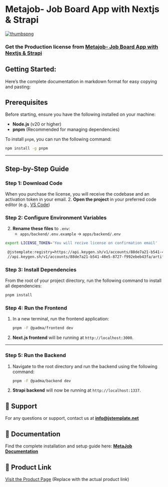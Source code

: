 
# Metajob- Job Board App with Nextjs & Strapi

<a href="https://metajob.vercel.app/" target="_blank">
    <img src="https://github.com/user-attachments/assets/bddc9e5b-7f94-4950-b5bc-44c73fccf534" alt="thumbspng" />
</a>

### Get the Production license from [Metajob- Job Board App with Nextjs & Strapi](https://jstemplate.net/item/job-board-app-with-nextjs-strapi?utm_source=github&utm_medium=social&utm_campaign=job_board_app)

## **Getting Started:**

Here’s the complete documentation in markdown format for easy copying and pasting:


## Prerequisites
Before starting, ensure you have the following installed on your machine:

- **Node.js** (v20 or higher)
- **pnpm** (Recommended for managing dependencies)


To install `pnpm`, you can run the following command:
```bash
npm install -g pnpm
```

---

## Step-by-Step Guide

### Step 1: Download Code  
When you purchase the license, you will receive the codebase and an activation token in your email.
2. **Open the project** in your preferred code editor (e.g., [VS Code](https://code.visualstudio.com/))

### Step 2: Configure Environment Variables
2. **Rename these files** to `.env`:
   - `apps/backend/.env.example` → `apps/backend/.env`

```bash
export LICENSE_TOKEN='You will recive license on confirmation email'
```
```bash
 @jstemplate:registry=https://api.keygen.sh/v1/accounts/88de7a21-b541-48e5-8727-f992ebeb43fa/artifacts/
 //api.keygen.sh/v1/accounts/88de7a21-b541-48e5-8727-f992ebeb43fa/artifacts/:_authToken=$LICENSE_TOKEN
```

### Step 3: Install Dependencies
From the root of your project directory, run the following command to install all dependencies:
```bash
pnpm install
```


### Step 4: Run the Frontend
1. In a new terminal, run the frontend application:
   ```bash
   pnpm -F @padma/frontend dev
   ```
2. **Next.js frontend** will be running at `http://localhost:3000`.

---
### Step 5: Run the Backend
1. Navigate to the root directory and run the backend using the following command:
   ```bash
   pnpm -F @padma/backend dev
   ```
2. **Strapi backend** will now be running at `http://localhost:1337`.

## 📩 Support  
For any questions or support, contact us at **[info@jstemplate.net](mailto:info@jstemplate.net)**  

## 📖 Documentation  
Find the complete installation and setup guide here: **[MetaJob Documentation](https://docs.jstemplate.net/metajob/get-started/intro/)**  

## 🔗 Product Link  
[Visit the Product Page](#) (Replace with the actual product link)  


